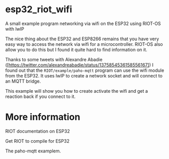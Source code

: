 # esp32_riot_wifi
A small example program networking via wifi on the ESP32 using RIOT-OS with lwIP

The nice thing about the ESP32 and ESP8266 remains that you have very
easy way to access the network via wifi for a microcontroller. RIOT-OS
also allow you to do this but I found it quite hard to find information
on it. 

Thanks to some tweets with Alexandre Abadie
([https://twitter.com/alexandreabadie/status/1375854536158556167]) I
found out that the ```RIOT/example/paho-mqtt``` program can use the wifi
module from the ESP32. It uses lwIP to create a network socket and will
connect to an MQTT bridge. 

This example will show you how to create activate the wifi and get a
reaction back if you connect to it. 

# More information

RIOT documentation on ESP32

Get RIOT to compile for ESP32

The paho-mqtt examplem. 

